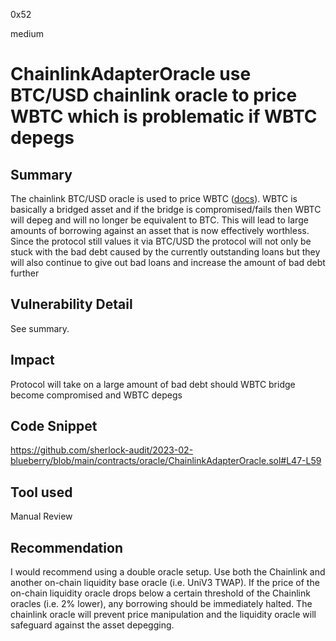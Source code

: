 0x52

medium

# ChainlinkAdapterOracle use BTC/USD chainlink oracle to price WBTC which is problematic if WBTC depegs

## Summary

The chainlink BTC/USD oracle is used to price WBTC ([docs](https://docs.blueberry.garden/lending-protocol/price-oracle#price-feed-alternative)). WBTC is basically a bridged asset and if the bridge is compromised/fails then WBTC will depeg and will no longer be equivalent to BTC. This will lead to large amounts of borrowing against an asset that is now effectively worthless. Since the protocol still values it via BTC/USD the protocol will not only be stuck with the bad debt caused by the currently outstanding loans but they will also continue to give out bad loans and increase the amount of bad debt further

## Vulnerability Detail

See summary.

## Impact

Protocol will take on a large amount of bad debt should WBTC bridge become compromised and WBTC depegs

## Code Snippet

https://github.com/sherlock-audit/2023-02-blueberry/blob/main/contracts/oracle/ChainlinkAdapterOracle.sol#L47-L59

## Tool used

Manual Review

## Recommendation

I would recommend using a double oracle setup. Use both the Chainlink and another on-chain liquidity base oracle (i.e. UniV3 TWAP). If the price of the on-chain liquidity oracle drops below a certain threshold of the Chainlink oracles (i.e. 2% lower), any borrowing should be immediately halted. The chainlink oracle will prevent price manipulation and the liquidity oracle will safeguard against the asset depegging.